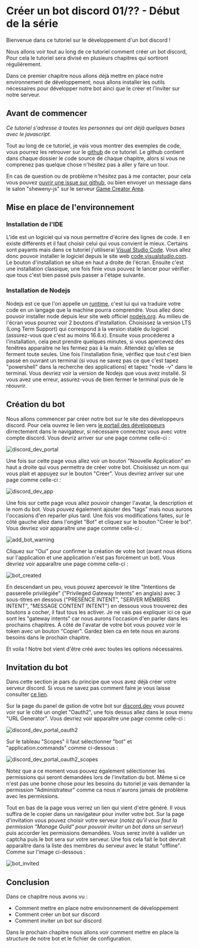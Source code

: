 # Créer un bot discord 01/?? - Début de la série

Bienvenue dans ce tutoriel sur le développement d'un bot discord !

Nous allons voir tout au long de ce tutoriel comment créer un bot discord, Pour cela le tutoriel sera divisé en plusieurs chapitres qui sortiront régulièrement.

Dans ce premier chapitre nous allons déjà mettre en place notre environnement de développement, nous allons installer les outils nécessaires pour développer notre bot ainci que le créer et l'inviter sur notre serveur.

## Avant de commencer

_Ce tutoriel s'adresse à toutes les personnes qui ont déjà quelques bases avec le javascript._

Tout au long de ce tutoriel, je vais vous montrer des exemples de code, vous pourrez les retrouver sur le [github](https://github.com/Sheweny/Tutorial) de ce tutoriel.
Le github contient dans chaque dossier le code source de chaque chapitre, alors si vous ne comprenez pas quelque chose n'hésitez pas à aller y faire un tour.

En cas de question ou de problème n'hésitez pas à me contacter, pour cela vous pouvez [ouvrir une issue sur github](https://github.com/Sheweny/Tutorial/issues/new), ou bien envoyer un message dans le salon "sheweny-js" sur le serveur [Game Creator Area](https://discord.gg/zyRMZmJsk9).

## Mise en place de l'environnement

### Installation de l'IDE

L'ide est un logiciel qui va nous permettre d'écrire des lignes de code. Il en existe différents et il faut choisir celui qui vous convient le mieux.
Certains sont payants mais dans ce tutoriel j'utiliserai [Visual Studio Code](https://code.visualstudio.com/). Vous allez donc pouvoir installer le logiciel depuis le site web [code.visualstudio.com](https://code.visualstudio.com/). Le bouton d'installation se situe en haut a droite de l'écran.
Ensuite c'est une installation classique, une fois finie vous pouvez le lancer pour vérifier que tous c'est bien passé puis passer a l'étape suivante.

### Installation de Nodejs

Nodejs est ce que l'on appelle un [runtime](https://fr.wikipedia.org/wiki/Environnement_d%27ex%C3%A9cution), c'est lui qui va traduire votre code en un langage que la machine pourra comprendre. Vous allez donc pouvoir installer node depuis leur site web officiel [nodejs.org](https://nodejs.org/fr/). Au milieu de l'écran vous pourrez voir 2 boutons d'installation. Choisissez la version LTS (Long Term Support) qui correspond à la version stable du logiciel (assurez-vous que c'est au moins 16.6.x). Ensuite vous procéderez a l'installation, cela peut prendre quelques minutes, si vous apercevez des fenêtres apparaitre ne les fermez pas à la main. Attendez qu'elles se ferment toute seules. Une fois l'installation finie, vérifiez que tout c'est bien passé en ouvrant un terminal (si vous ne savez pas ce que c'est tapez "powershell" dans la recherche des applications) et tapez "node -v" dans le terminal. Vous devriez voir la version de Nodejs que vous avez installé. Si vous avez une erreur, assurez-vous de bien fermer le terminal puis de le réouvrir.

## Création du bot

Nous allons commencer par créer notre bot sur le site des développeurs discord. Pour cela ouvrez le lien vers [le portail des développeurs](https://discord.com/developers/applications) dirrectement dans le navigateur, si nécessaire connectez vous avec votre compte discord. Vous devriz arriver sur une page comme celle-ci :

![discord_dev_portal](https://cdn.discordapp.com/attachments/921734488533401642/921734810836287498/discord_dev_portal.png)

Une fois sur cette page vous allez voir un bouton "Nouvelle Application" en haut a droite qui vous permettra de créer votre bot.
Choisissez un nom qui vous plait et appuyez sur le bouton "Créer". Vous devriez arriver sur une page comme celle-ci :

![discord_dev_app](https://cdn.discordapp.com/attachments/921734488533401642/921734810634973244/discord_dev_app.png)

Une fois sur cette page vous allez pouvoir changer l'avatar, la description et le nom du bot. Vous pouvez également ajouter des "tags" mais nous aurons l'occasions d'en reparler plus tard.
Une fois vos modifications faites, sur le côté gauche allez dans l'onglet "Bot" et cliquez sur le bouton "Créer le bot". Vous devriez voir apparaître une page comme celle-ci :

![add_bot_warning](https://cdn.discordapp.com/attachments/921734488533401642/921734810374897704/add_bot_warning.png)

Cliquez sur "Oui" pour confirmer la création de votre bot (avant nous étions sur l'application et une application n'est pas forcément un bot). Vous devriez voir apparaître une page comme celle-ci :

![bot_created](https://cdn.discordapp.com/attachments/921734488533401642/921734810135842836/bot_created.png)

En descendant un peu, vous pouvez apercevoir le titre "Intentions de passerelle privilégiée" ("Privileged Gateway Intents" en anglais) avec 3 sous-titres en dessous ("PRESENCE INTENT", "SERVER MEMBERS INTENT", "MESSAGE CONTENT INTENT") en dessous vous trouverez des boutons a cocher, il faut tous les activer. Je ne vais pas expliquer ici ce que sont les "gateway intents" car nous aurons l'occasion d'en parler dans les prochains chapitres. À côté de l'avatar de votre bot vous pouvez voir le token avec un bouton "Copier". Gardez bien ca en tete nous en aurons besoins dans le prochain chapitre.

Et voila ! Notre bot vient d'être créé  avec toutes les options nécessaires.

## Invitation du bot

Dans cette section je pars du principe que vous avez déjà créer votre serveur discord. Si vous ne savez pas comment faire je vous laisse consulter [ce lien](https://support.discord.com/hc/fr/articles/204849977-Comment-cr%C3%A9er-un-serveur-).

Sur la page du panel de gstion de votre bot sur [discord.dev](https://discord.com/developers/applications) vous pouvez voir sur le côté un onglet "Oauth2", une fois dessus allez dans le sous menu "URL Generator". Vous devriez voir apparaître une page comme celle-ci :

![discord_dev_portal_oauth2](https://cdn.discordapp.com/attachments/921734488533401642/921734809875779594/discord_dev_portal_oauth2.png)

Sur le tableau "Scopes" il faut sélectionner "bot" et "application.commands" comme ci-dessous :

![discord_dev_portal_oauth2_scopes](https://cdn.discordapp.com/attachments/921734488533401642/921734809531871232/discord_dev_portal_oauth2_scopes.png)

Notez que a ce moment vous pouvez également sélectionner les permissions qui seront demandées lors de l'invitation du bot. Même si ce n'est pas une bonne chose pour les besoins du tutoriel je vais demander la permission "Administrateur" comme ca nous n'aurons jamais de problème avec les permissions.

Tout en bas de la page vous verrez un lien qui vient d'etre généré. Il vous suffira de le copier dans un navigateur pour inviter votre bot. Sur la page d'invitation vous pouvez choisir votre serveur (_notez qu'il vous faut la permission "Manage Guild" pour pouvoir inviter un bot dans un serveur_) puis accorder les permissions demandées. Vous serez invité à valider un captcha puis le bot sera sur votre serveur. Une fois cela fait le bot devrait apparaître dans la liste des membres du serveur avec le statut "offline". Comme sur l'image ci-dessous :

![bot_invited](https://cdn.discordapp.com/attachments/921734488533401642/921734809250836500/bot_invited.png)

## Conclusion

Dans ce chapitre nous avons vu :

- Comment mettre en place notre environnement de développement
- Comment créer un bot sur discord
- Comment inviter un bot sur discord

Dans le prochain chapitre nous allons voir comment mettre en place la structure de notre bot et le fichier de configuration.
